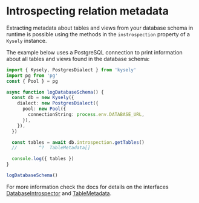 # Introspecting relation metadata

Extracting metadata about tables and views from your database schema in runtime is possible using the methods in the `instrospection` property of a `Kysely` instance.

The example below uses a PostgreSQL connection to print information about all tables and views found in the database schema:

```ts
import { Kysely, PostgresDialect } from 'kysely'
import pg from 'pg'
const { Pool } = pg

async function logDatabaseSchema() {
  const db = new Kysely({
    dialect: new PostgresDialect({
      pool: new Pool({
        connectionString: process.env.DATABASE_URL,
      }),
    }),
  })

  const tables = await db.introspection.getTables()
  //        ^?  TableMetadata[]

  console.log({ tables })
}

logDatabaseSchema()
```

For more information check the docs for details on the interfaces [DatabaseIntrospector](https://kysely-org.github.io/kysely-apidoc/interfaces/DatabaseIntrospector.html) and [TableMetadata](https://kysely-org.github.io/kysely-apidoc/interfaces/TableMetadata.html).
